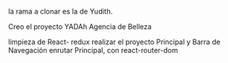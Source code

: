 
la rama a clonar es la de Yudith.

Creo el proyecto YADAh Agencia de Belleza

limpieza de React- redux
realizar el proyecto Principal y Barra de Navegación
enrutar Principal, con react-router-dom

